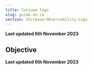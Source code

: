 ```yaml
---
title: Consume logs
slug: guide.en-ca
section: Increase-Observability-Logs
---
```


**Last updated 6th November 2023**



## Objective  

**Last updated 6th November 2023**

